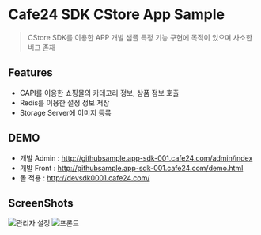 # Cafe24 SDK CStore App Sample
> CStore SDK를 이용한 APP 개발 샘플
> 특정 기능 구현에 목적이 있으며 사소한 버그 존재
 
 

## Features 
 - CAPI를 이용한 쇼핑몰의 카테고리 정보, 상품 정보 호출
 - Redis를 이용한 설정 정보 저장
 - Storage Server에 이미지 등록

## DEMO
  - 개발 Admin : http://githubsample.app-sdk-001.cafe24.com/admin/index
  - 개발 Front : http://githubsample.app-sdk-001.cafe24.com/demo.html
  - 몰 적용 : http://devsdk0001.cafe24.com/

## ScreenShots
![관리자 설정](http://img.apps.cafe24.com/internal/github/36b7b3bc30db18c38af23edaeba7da72.jpg)
![프론트](http://img.apps.cafe24.com/internal/github/df7877101256f0c227a32c81220d9f11.jpg)
